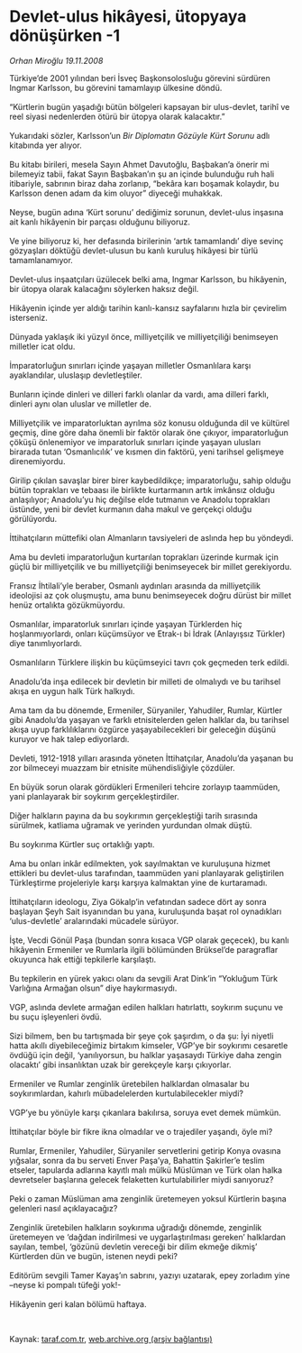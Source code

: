 # Devlet-ulus hikâyesi, ütopyaya dönüşürken -1

*Orhan Miroğlu 19.11.2008*

<div class="taraf_structure_2col_1zq">
<div class="margen_n">



 <p>Türkiye’de 2001 yılından beri İsveç Başkonsolosluğu görevini sürdüren Ingmar Karlsson, bu görevini tamamlayıp ülkesine döndü. <br/><br/>“Kürtlerin bugün yaşadığı bütün bölgeleri kapsayan bir ulus-devlet, tarihî ve reel siyasi nedenlerden ötürü bir ütopya olarak kalacaktır.” <br/><br/>Yukarıdaki sözler, Karlsson’un <i>Bir Diplomatın Gözüyle Kürt Sorunu</i> adlı kitabında yer alıyor. <br/><br/>Bu kitabı birileri, mesela Sayın Ahmet Davutoğlu, Başbakan’a önerir mi bilemeyiz tabii, fakat Sayın Başbakan’ın şu an içinde bulunduğu ruh hali itibariyle, sabrının biraz daha zorlanıp, “bekâra karı boşamak kolaydır, bu Karlsson denen adam da kim oluyor” diyeceği muhakkak. <br/><br/>Neyse, bugün adına ‘Kürt sorunu’ dediğimiz sorunun, devlet-ulus inşasına ait kanlı hikâyenin bir parçası olduğunu biliyoruz. <br/><br/>Ve yine biliyoruz ki, her defasında birilerinin ‘artık tamamlandı’ diye sevinç gözyaşları döktüğü devlet-ulusun bu kanlı kuruluş hikâyesi bir türlü tamamlanamıyor. <br/><br/>Devlet-ulus inşaatçıları üzülecek belki ama, Ingmar Karlsson, bu hikâyenin, bir ütopya olarak kalacağını söylerken haksız değil. <br/><br/>Hikâyenin içinde yer aldığı tarihin kanlı-kansız sayfalarını hızla bir çevirelim isterseniz. <br/><br/>Dünyada yaklaşık iki yüzyıl önce, milliyetçilik ve milliyetçiliği benimseyen milletler icat oldu. <br/><br/>İmparatorluğun sınırları içinde yaşayan milletler Osmanlılara karşı ayaklandılar, uluslaşıp devletleştiler. <br/><br/>Bunların içinde dinleri ve dilleri farklı olanlar da vardı, ama dilleri farklı, dinleri aynı olan uluslar ve milletler de. <br/><br/>Milliyetçilik ve imparatorluktan ayrılma söz konusu olduğunda dil ve kültürel geçmiş, dine göre daha önemli bir faktör olarak öne çıkıyor, imparatorluğun çöküşü önlenemiyor ve imparatorluk sınırları içinde yaşayan ulusları birarada tutan ‘Osmanlıcılık’ ve kısmen din faktörü, yeni tarihsel gelişmeye direnemiyordu. <br/><br/>Girilip çıkılan savaşlar birer birer kaybedildikçe; imparatorluğu, sahip olduğu bütün toprakları ve tebaası ile birlikte kurtarmanın artık imkânsız olduğu anlaşılıyor; Anadolu’yu hiç değilse elde tutmanın ve Anadolu toprakları üstünde, yeni bir devlet kurmanın daha makul ve gerçekçi olduğu görülüyordu. <br/><br/>İttihatçıların müttefiki olan Almanların tavsiyeleri de aslında hep bu yöndeydi. <br/><br/>Ama bu devleti imparatorluğun kurtarılan toprakları üzerinde kurmak için güçlü bir milliyetçilik ve bu milliyetçiliği benimseyecek bir millet gerekiyordu. <br/><br/>Fransız İhtilali’yle beraber, Osmanlı aydınları arasında da milliyetçilik ideolojisi az çok oluşmuştu, ama bunu benimseyecek doğru dürüst bir millet henüz ortalıkta gözükmüyordu. <br/><br/>Osmanlılar, imparatorluk sınırları içinde yaşayan Türklerden hiç hoşlanmıyorlardı, onları küçümsüyor ve Etrak-ı bi İdrak (Anlayışsız Türkler) diye tanımlıyorlardı. <br/><br/>Osmanlıların Türklere ilişkin bu küçümseyici tavrı çok geçmeden terk edildi. <br/><br/>Anadolu’da inşa edilecek bir devletin bir milleti de olmalıydı ve bu tarihsel akışa en uygun halk Türk halkıydı. <br/><br/>Ama tam da bu dönemde, Ermeniler, Süryaniler, Yahudiler, Rumlar, Kürtler gibi Anadolu’da yaşayan ve farklı etnisitelerden gelen halklar da, bu tarihsel akışa uyup farklılıklarını özgürce yaşayabilecekleri bir geleceğin düşünü kuruyor ve hak talep ediyorlardı. <br/><br/>Devleti, 1912-1918 yılları arasında yöneten İttihatçılar, Anadolu’da yaşanan bu zor bilmeceyi muazzam bir etnisite mühendisliğiyle çözdüler. <br/><br/>En büyük sorun olarak gördükleri Ermenileri tehcire zorlayıp taammüden, yani planlayarak bir soykırım gerçekleştirdiler. <br/><br/>Diğer halkların payına da bu soykırımın gerçekleştiği tarih sırasında sürülmek, katliama uğramak ve yerinden yurdundan olmak düştü. <br/><br/>Bu soykırıma Kürtler suç ortaklığı yaptı. <br/><br/>Ama bu onları inkâr edilmekten, yok sayılmaktan ve kuruluşuna hizmet ettikleri bu devlet-ulus tarafından, taammüden yani planlayarak geliştirilen Türkleştirme projeleriyle karşı karşıya kalmaktan yine de kurtaramadı. <br/><br/>İttihatçıların ideologu, Ziya Gökalp’in vefatından sadece dört ay sonra başlayan Şeyh Sait isyanından bu yana, kuruluşunda başat rol oynadıkları ‘ulus-devletle’ aralarındaki mücadele sürüyor. <br/><br/>İşte, Vecdi Gönül Paşa (bundan sonra kısaca VGP olarak geçecek), bu kanlı hikâyenin Ermeniler ve Rumlarla ilgili bölümünden Brüksel’de paragraflar okuyunca hak ettiği tepkilerle karşılaştı. <br/><br/>Bu tepkilerin en yürek yakıcı olanı da sevgili Arat Dink’in “Yokluğum Türk Varlığına Armağan olsun” diye haykırmasıydı. <br/><br/>VGP, aslında devlete armağan edilen halkları hatırlattı, soykırım suçunu ve bu suçu işleyenleri övdü. <br/><br/>Sizi bilmem, ben bu tartışmada bir şeye çok şaşırdım, o da şu: İyi niyetli hatta akıllı diyebileceğimiz birtakım kimseler, VGP’ye bir soykırımı cesaretle övdüğü için değil, ‘yanılıyorsun, bu halklar yaşasaydı Türkiye daha zengin olacaktı’ gibi insanlıktan uzak bir gerekçeyle karşı çıkıyorlar. <br/><br/>Ermeniler ve Rumlar zenginlik üretebilen halklardan olmasalar bu soykırımlardan, kahırlı mübadelelerden kurtulabilecekler miydi? <br/><br/>VGP’ye bu yönüyle karşı çıkanlara bakılırsa, soruya evet demek mümkün. <br/><br/>İttihatçılar böyle bir fikre ikna olmadılar ve o trajediler yaşandı, öyle mi? <br/><br/>Rumlar, Ermeniler, Yahudiler, Süryaniler servetlerini getirip Konya ovasına yığsalar, sonra da bu serveti Enver Paşa’ya, Bahattin Şakirler’e teslim etseler, tapularda adlarına kayıtlı malı mülkü Müslüman ve Türk olan halka devretseler başlarına gelecek felaketten kurtulabilirler miydi sanıyoruz? <br/><br/>Peki o zaman Müslüman ama zenginlik üretemeyen yoksul Kürtlerin başına gelenleri nasıl açıklayacağız? <br/><br/>Zenginlik üretebilen halkların soykırıma uğradığı dönemde, zenginlik üretemeyen ve ‘dağdan indirilmesi ve uygarlaştırılması gereken’ halklardan sayılan, tembel, ‘gözünü devletin vereceği bir dilim ekmeğe dikmiş’ Kürtlerden dün ve bugün, istenen neydi peki? <br/><br/>Editörüm sevgili Tamer Kayaş’ın sabrını, yazıyı uzatarak, epey zorladım yine –neyse ki pompalı tüfeği yok!- <br/><br/>Hikâyenin geri kalan bölümü haftaya.</p>

<br/>


<div id="taraf_not">
</div>

</div>


</div>

Kaynak: [taraf.com.tr](http://taraf.com.tr:80/makale/2735.htm), [web.archive.org (arşiv bağlantısı)](http://web.archive.org/web/20090131222658/http://taraf.com.tr:80/makale/2735.htm)
